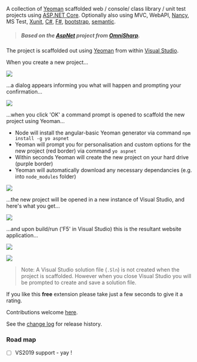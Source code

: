 [GitHubRepoPullRequestsURL]: https://github.com/GregTrevellick/VsixYeomanTemplates/pulls

A collection of [Yeoman](https://yeoman.io/) scaffolded web / console/ class library / unit test projects using [ASP.NET Core](https://docs.microsoft.com/en-us/aspnet/). Optionally also using MVC, WebAPI, [Nancy](http://nancyfx.org/), MS Test, [Xunit](https://xunit.github.io/), [C#](https://docs.microsoft.com/en-us/dotnet/csharp/), [F#](https://fsharp.org/), [bootstrap](https://getbootstrap.com/), [semantic](https://semantic-ui.com/).

>##### Based on the [AspNet](https://github.com/omnisharp/generator-aspnet) project from [OmniSharp](http://www.omnisharp.net/).

The project is scaffolded out using [Yeoman](https://yeoman.io/) from within [Visual Studio](https://visualstudio.microsoft.com/vs/).

When you create a new project...

![](screen0.png)

...a dialog appears informing you what will happen and prompting your confirmation...

![](screen1.png)

...when you click 'OK' a command prompt is opened to scaffold the new project using Yeoman...
 
 - Node will install the angular-basic Yeoman generator via command `npm install -g yo aspnet`
 - Yeoman will prompt you for personalisation and custom options for the new project (red border) via command `yo aspnet`
 - Within seconds Yeoman will create the new project on your hard drive (purple border)
 - Yeoman will automatically download any necessary dependancies (e.g. into `node_modules` folder)

![](screen2.gif)

...the new project will be opened in a new instance of Visual Studio, and here's what you get...

![](screen3.png)

...and upon build/run ('F5' in Visual Studio) this is the resultant website application...

![](screen4.png)


[![](https://cloud.githubusercontent.com/assets/14539/22796181/ac68db70-eef9-11e6-8c85-53215e7c1acc.gif)](https://github.com/OmniSharp/generator-aspnet 'ASP.NET Core Generator')

> Note: A Visual Studio solution file (`.Sln`) is not created when the project is scaffolded. However when you close Visual Studio you will be prompted to create and save a solution file.

If you like this **free** extension please take just a few seconds to give it a rating.

Contributions welcome [here][GitHubRepoPullRequestsURL].

See the [change log](https://github.com/GregTrevellick/VsixYeomanTemplates/blob/master/CHANGELOG.md) for release history.

### Road map

- [ ] VS2019 support - yay !